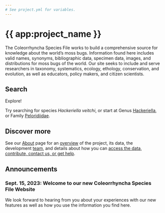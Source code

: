 ```yaml
---
# See project.yml for variables.
---
```


# {{ app:project_name }}
The Coleorrhyncha Species File works to build a comprehensive source for knowledge about the world’s moss bugs. Information found here includes valid names, synonyms, bibliographic data, specimen data, images, and distributions for moss bugs of the world. Our site seeks to include and serve researchers in taxonomy, systematics, ecology, ethology, conservation, and evolution, as well as educators, policy makers, and citizen scientists.

## Search

<autocomplete-otu class="w-80 place-content-center" placeholder="Search by taxon name"/>

Explore!

Try searching for species _Hackeriella veitchi_, or start at Genus [Hackeriella]({{app:project_url}}/otus/915535/overview),  or Family [Peloridiidae]({{app:project_url}}/otus/915518/overview).

## Discover more
See our [About](about) page for an [overview](about#overview) of the project, its data, the development [team](about#project-development-and-maintenance), and details about how you can [access the data, contribute, contact us, or get help](about#contribute-or-get-help). 

## Announcements

### Sept. 15, 2023: Welcome to our new Coleorrhyncha Species File Website
<p>We look forward to hearing from you about your experiences with our new features as well as how you use the information you find here.</p>
